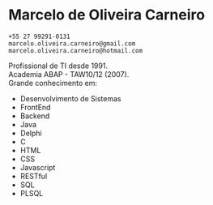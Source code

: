 # Marcelo de Oliveira Carneiro
	+55 27 99291-0131
	marcelo.oliveira.carneiro@gmail.com
	marcelo.oliveira.carneiro@hotmail.com

Profissional de TI desde 1991. 
<br>
Academia ABAP - TAW10/12 (2007).
<br>
Grande conhecimento em: 
+ Desenvolvimento de Sistemas
+ FrontEnd
+ Backend
+ Java
+ Delphi
+ C
+ HTML
+ CSS
+ Javascript
+ RESTful
+ SQL
+ PLSQL
